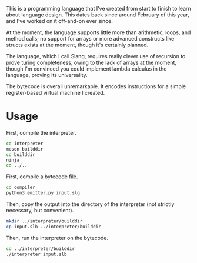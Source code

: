 This is a programming language that I've created from start to finish to learn
about language design. This dates back since around February of this year, and
I've worked on it off-and-on ever since.

At the moment, the language supports little more than arithmetic, loops, and
method calls; no support for arrays or more advanced constructs like structs
exists at the moment, though it's certainly planned.

The language, which I call Slang, requires really clever use of recursion to
prove turing completeness, owing to the lack of arrays at the moment, though I'm
convinced you could implement lambda calculus in the language, proving its
universality.

The bytecode is overall unremarkable. It encodes instructions for a simple
register-based virtual machine I created.

# Usage

First, compile the interpreter.

~~~sh
cd interpreter
meson builddir
cd builddir
ninja
cd ../..
~~~

First, compile a bytecode file.

~~~sh
cd compiler
python3 emitter.py input.slg
~~~

Then, copy the output into the directory of the interpreter (not strictly
necessary, but convenient).

~~~sh
mkdir ../interpreter/builddir
cp input.slb ../interpreter/builddir
~~~

Then, run the interpreter on the bytecode.

~~~sh
cd ../interpreter/builddir
./interpreter input.slb
~~~

